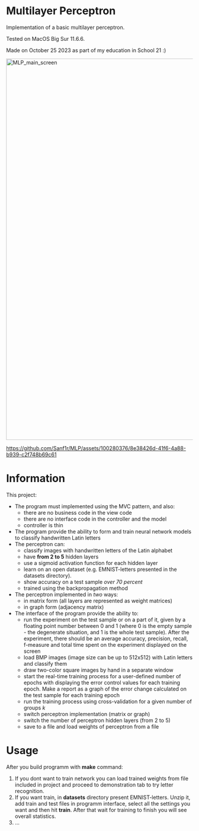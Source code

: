 # Multilayer Perceptron

Implementation of a basic multilayer perceptron.

Tested on MacOS Big Sur 11.6.6.

Made on October 25 2023 as part of my education in School 21 :)

<img width="1030" alt="MLP_main_screen" src="https://github.com/Sanf1r/MLP/assets/100280376/bf1e6e69-720a-4471-8548-b83d30d35714">

https://github.com/Sanf1r/MLP/assets/100280376/8e38426d-41f6-4a88-b939-c2f748b69c61

# Information

This project:
- The program must implemented using the MVC pattern, and also:
  - there are no business code in the view code
  - there are no interface code in the controller and the model
  - controller is thin
- The program provide the ability to form and train neural network models to classify handwritten Latin letters
- The perceptron can:
  - classify images with handwritten letters of the Latin alphabet
  - have **from 2 to 5** hidden layers
  - use a sigmoid activation function for each hidden layer
  - learn on an open dataset (e.g. EMNIST-letters presented in the datasets directory).
  - show accuracy on a test sample *over 70 percent*
  - trained using the backpropagation method
- The perceptron implemented in *two* ways:
  - in matrix form (all layers are represented as weight matrices)
  - in graph form (adjacency matrix)
- The interface of the program provide the ability to:
  - run the experiment on the test sample or on a part of it, given by a floating point number between 0 and 1 (where 0 is the empty sample - the degenerate situation, and 1 is the whole test sample). After the experiment, there should be an average accuracy, precision, recall, f-measure and total time spent on the experiment displayed on the screen
  - load BMP images (image size can be up to 512x512) with Latin letters and classify them
  - draw two-color square images by hand in a separate window
  - start the real-time training process for a user-defined number of epochs with displaying the error control values for each training epoch. Make a report as a graph of the error change calculated on the test sample for each training epoch
  - run the training process using cross-validation for a given number of groups _k_
  - switch perceptron implementation (matrix or graph)
  - switch the number of perceptron hidden layers (from 2 to 5)
  - save to a file and load weights of perceptron from a file

# Usage

After you build programm with **make** command:
1) If you dont want to train network you can load trained weights from file included in project and proceed to demonstration tab to try letter recognition.
2) If you want train, in **datasets** directory present EMNIST-letters. Unzip it, add train and test files in programm interface, select all the settings you want and then hit **train**. After that wait for training to finish you will see overall statistics.
3) ...

